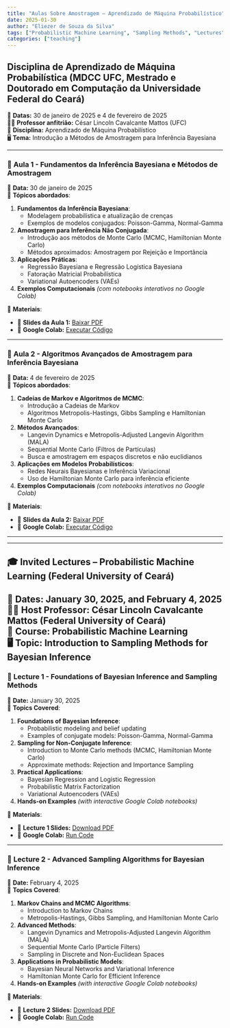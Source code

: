 ```yaml
---
title: "Aulas Sobre Amostragem – Aprendizado de Máquina Probabilístico"
date: 2025-01-30
author: "Eliezer de Souza da Silva"
tags: ["Probabilistic Machine Learning", "Sampling Methods", "Lectures", "Invited Lecture", "Universidade Federal do Ceará"]
categories: ["teaching"]
---
```


## Disciplina de Aprendizado de Máquina Probabilística (MDCC UFC, Mestrado e Doutorado em Computação da Universidade Federal do Ceará)

📅 **Datas:** 30 de janeiro de 2025 e 4 de fevereiro de 2025  
👨‍🏫 **Professor anfitrião:** César Lincoln Cavalcante Mattos (UFC)  
📍 **Disciplina:** Aprendizado de Máquina Probabilístico  
🖥️ **Tema:** Introdução a Métodos de Amostragem para Inferência Bayesiana  

---

### 📌 **Aula 1 - Fundamentos da Inferência Bayesiana e Métodos de Amostragem**  
📅 **Data:** 30 de janeiro de 2025  
🎯 **Tópicos abordados**:
1. **Fundamentos da Inferência Bayesiana**:
   - Modelagem probabilística e atualização de crenças
   - Exemplos de modelos conjugados: Poisson-Gamma, Normal-Gamma
2. **Amostragem para Inferência Não Conjugada**:
   - Introdução aos métodos de Monte Carlo (MCMC, Hamiltonian Monte Carlo)
   - Métodos aproximados: Amostragem por Rejeição e Importância
3. **Aplicações Práticas**:
   - Regressão Bayesiana e Regressão Logística Bayesiana
   - Fatoração Matricial Probabilística
   - Variational Autoencoders (VAEs)
4. **Exemplos Computacionais** *(com notebooks interativos no Google Colab)*

🔗 **Materiais**:
- 📄 **Slides da Aula 1:** [Baixar PDF](pdf/aula-1.pdf)
- 📜 **Google Colab:** [Executar Código](https://colab.research.google.com/drive/12DTvgH4eBHidwY-iGNFYdxhHTuD8TAs3?usp=sharing)

---

### 📌 **Aula 2 - Algoritmos Avançados de Amostragem para Inferência Bayesiana**  
📅 **Data:** 4 de fevereiro de 2025  
🎯 **Tópicos abordados**:
1. **Cadeias de Markov e Algoritmos de MCMC**:
   - Introdução a Cadeias de Markov
   - Algoritmos Metropolis-Hastings, Gibbs Sampling e Hamiltonian Monte Carlo
2. **Métodos Avançados**:
   - Langevin Dynamics e Metropolis-Adjusted Langevin Algorithm (MALA)
   - Sequential Monte Carlo (Filtros de Partículas)
   - Busca e amostragem em espaços discretos e não euclidianos
3. **Aplicações em Modelos Probabilísticos**:
   - Redes Neurais Bayesianas e Inferência Variacional
   - Uso de Hamiltonian Monte Carlo para inferência eficiente
4. **Exemplos Computacionais** *(com notebooks interativos no Google Colab)*

🔗 **Materiais**:
- 📄 **Slides da Aula 2:** [Baixar PDF](pdf/aula-2.pdf)
- 📜 **Google Colab:** [Executar Código](https://colab.research.google.com/drive/1hFzEL-rOeetqqJkNKvSh1QhqUBGxtSUcw?usp=sharing)

---

---

## 🎓 Invited Lectures – Probabilistic Machine Learning (Federal University of Ceará)

📅 **Dates:** January 30, 2025, and February 4, 2025  
👨‍🏫 **Host Professor:** César Lincoln Cavalcante Mattos (Federal University of Ceará)  
📍 **Course:** Probabilistic Machine Learning  
🖥️ **Topic:** Introduction to Sampling Methods for Bayesian Inference  
---

### 📌 **Lecture 1 - Foundations of Bayesian Inference and Sampling Methods**  
📅 **Date:** January 30, 2025  
🎯 **Topics Covered**:
1. **Foundations of Bayesian Inference**:
   - Probabilistic modeling and belief updating
   - Examples of conjugate models: Poisson-Gamma, Normal-Gamma
2. **Sampling for Non-Conjugate Inference**:
   - Introduction to Monte Carlo methods (MCMC, Hamiltonian Monte Carlo)
   - Approximate methods: Rejection and Importance Sampling
3. **Practical Applications**:
   - Bayesian Regression and Logistic Regression
   - Probabilistic Matrix Factorization
   - Variational Autoencoders (VAEs)
4. **Hands-on Examples** *(with interactive Google Colab notebooks)*

🔗 **Materials**:
- 📄 **Lecture 1 Slides:** [Download PDF](pdf/aula-1.pdf)
- 📜 **Google Colab:** [Run Code](https://colab.research.google.com/drive/12DTvgH4eBHidwY-iGNFYdxhHTuD8TAs3?usp=sharing)

---

### 📌 **Lecture 2 - Advanced Sampling Algorithms for Bayesian Inference**  
📅 **Date:** February 4, 2025  
🎯 **Topics Covered**:
1. **Markov Chains and MCMC Algorithms**:
   - Introduction to Markov Chains
   - Metropolis-Hastings, Gibbs Sampling, and Hamiltonian Monte Carlo
2. **Advanced Methods**:
   - Langevin Dynamics and Metropolis-Adjusted Langevin Algorithm (MALA)
   - Sequential Monte Carlo (Particle Filters)
   - Sampling in Discrete and Non-Euclidean Spaces
3. **Applications in Probabilistic Models**:
   - Bayesian Neural Networks and Variational Inference
   - Hamiltonian Monte Carlo for Efficient Inference
4. **Hands-on Examples** *(with interactive Google Colab notebooks)*

🔗 **Materials**:
- 📄 **Lecture 2 Slides:** [Download PDF](pdf/aula-2.pdf)
- 📜 **Google Colab:** [Run Code](https://colab.research.google.com/drive/1hFzEL-rOeetqqJkNKvSh1QhqUBGxtSUcw?usp=sharing)


